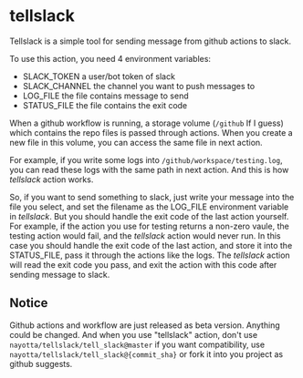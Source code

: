 # tellslack

Tellslack is a simple tool for sending message from github actions to slack.

To use this action, you need 4 environment variables:

- SLACK_TOKEN    a user/bot token of slack
- SLACK_CHANNEL  the channel you want to push messages to
- LOG_FILE       the file contains message to send
- STATUS_FILE    the file contains the exit code

When a github workflow is running, a storage volume (`/github` If I guess) which contains the repo files is passed through actions.
When you create a new file in this volume, you can access the same file in next action.

For example, if you write some logs into `/github/workspace/testing.log`, you can read these logs with the same path in next action.
And this is how *tellslack* action works.

So, if you want to send something to slack, just write your message into the file you select, and set the filename as the LOG_FILE environment variable in *tellslack*.
But you should handle the exit code of the last action yourself.
For example, if the action you use for testing returns a non-zero vaule, the testing action would fail, and the *tellslack* action would never run.
In this case you should handle the exit code of the last action, and store it into the STATUS_FILE, pass it through the actions like the logs.
The *tellslack* action will read the exit code you pass, and exit the action with this code after sending message to slack.

## Notice
Github actions and workflow are just released as beta version. Anything could be changed.
And when you use "tellslack" action, don't use `nayotta/tellslack/tell_slack@master` if you want compatibility, use `nayotta/tellslack/tell_slack@{commit_sha}` or fork it into you project as github suggests.
